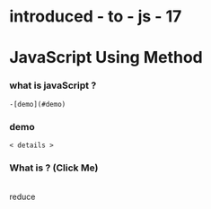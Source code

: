 # introduced - to - js - 17

# JavaScript Using Method

### what is javaScript ?

    -[demo](#demo)

### demo

    < details >

<summary>
  <h3>What is ? (Click Me)</h3>
</summary>
<br >
 reduce

```js

```

</details>
